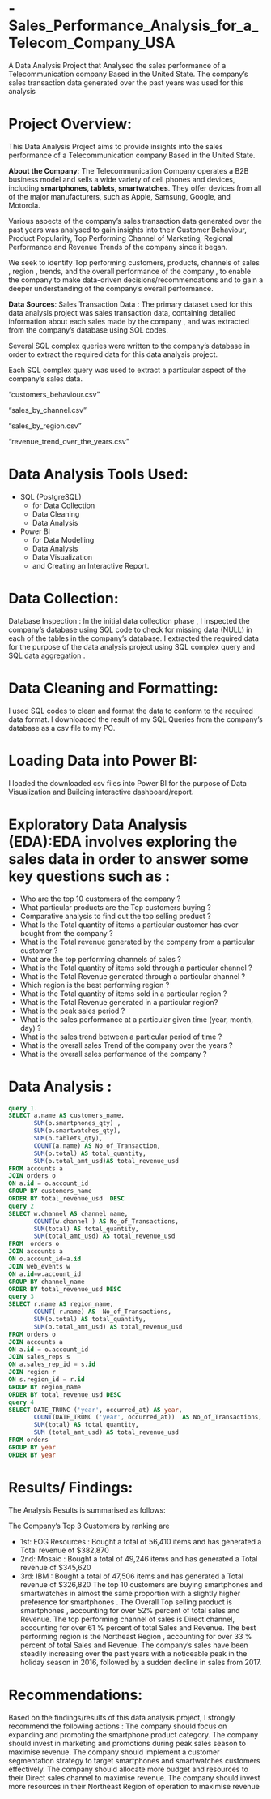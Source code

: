 # -Sales_Performance_Analysis_for_a_Telecom_Company_USA
A Data Analysis Project that Analysed  the sales performance of a Telecommunication  company Based in the United State. The company’s sales transaction data generated over the past years was used for this  analysis

# Project Overview: 
This Data Analysis Project aims to provide  insights into the sales performance of a Telecommunication  company Based in the United State. 

__About the Company__: The Telecommunication Company operates a B2B business model and  sells a wide variety of cell phones and devices, including __smartphones, tablets, smartwatches__.  They offer devices from all of the major manufacturers, such as Apple, Samsung, Google, and Motorola.

Various aspects of the company’s sales transaction data generated over the past years was  analysed  to gain insights into their Customer Behaviour, Product Popularity, Top Performing  Channel of Marketing, Regional Performance  and Revenue Trends of the company since it began. 

We seek to identify Top performing customers, products, channels of sales , region , trends, and the overall performance of the company , to enable the company to make data-driven decisions/recommendations and to gain a deeper understanding of the company’s overall performance. 

__Data Sources__: 
Sales Transaction Data : The primary dataset used for this data analysis project was sales transaction data, containing detailed information about each sales made by the company , and was extracted from the company’s database using SQL codes. 

Several SQL complex queries were written to the company’s database in order to extract the required data for this  data analysis project. 

Each SQL complex query was used to extract a particular aspect of the company’s sales data. 



“customers_behaviour.csv” 

“sales_by_channel.csv” 

“sales_by_region.csv” 

“revenue_trend_over_the_years.csv” 



# Data Analysis Tools Used:

- SQL (PostgreSQL)
  - for Data Collection 
  -  Data Cleaning 
  -  Data Analysis 
- Power BI
  - for Data Modelling
  -  Data Analysis
  -   Data Visualization
  -   and Creating an Interactive Report. 
# Data Collection: 
Database Inspection : In the initial data collection phase , I  inspected the company’s database using SQL code  to check for missing data (NULL) in each of the tables in the company’s database.
I extracted the  required data for the purpose of the data analysis project using SQL complex query and SQL data aggregation .  
# Data Cleaning and Formatting: 
I used SQL codes to clean and format the data to conform to the required data format.
I downloaded the result of my SQL Queries from the company’s database  as a csv file to my PC. 
# Loading Data into Power BI:
I loaded the downloaded csv files into Power BI for the purpose of Data Visualization and Building interactive dashboard/report.



# Exploratory Data Analysis (EDA):EDA involves exploring the sales data in order to answer some key questions such as : 
  - Who are the top 10 customers of the company ?
  - What particular products are the Top customers buying  ? 
  - Comparative analysis to find out  the top selling product ?
  - What Is the Total quantity of items a particular customer has ever bought from the company ? 
  - What is the Total revenue generated by the company from a particular customer ? 
  - What are the top performing channels of sales ? 
  - What is the Total quantity of items sold through a particular channel ?
  - What is the  Total Revenue generated  through a particular channel ?
  - Which region is the best performing region ? 
  - What is the Total quantity of items sold in a particular region ?
  - What is the  Total Revenue generated  in a particular region?
  - What is the peak sales period ? 
  - What is the sales performance at a particular given time (year, month, day) ?  
  - What is the sales trend between a particular period of time ? 
  - What is the overall sales Trend of the company over the years ? 
  - What is the overall sales performance of the company ?



# Data Analysis : 
```SQL
query 1.
SELECT a.name AS customers_name,
       SUM(o.smartphones_qty) ,
       SUM(o.smartwatches_qty),
       SUM(o.tablets_qty),
       COUNT(a.name) AS No_of_Transaction,
       SUM(o.total) AS total_quantity,
       SUM(o.total_amt_usd)AS total_revenue_usd
FROM accounts a
JOIN orders o
ON a.id = o.account_id
GROUP BY customers_name
ORDER BY total_revenue_usd  DESC
query 2
SELECT w.channel AS channel_name,
       COUNT(w.channel ) AS No_of_Transactions,
       SUM(total) AS total_quantity,
       SUM(total_amt_usd) AS total_revenue_usd
FROM  orders o
JOIN accounts a
ON o.account_id=a.id
JOIN web_events w
ON a.id=w.account_id
GROUP BY channel_name
ORDER BY total_revenue_usd DESC
query 3
SELECT r.name AS region_name,
       COUNT( r.name) AS  No_of_Transactions,
       SUM(o.total) AS total_quantity,
       SUM(o.total_amt_usd) AS total_revenue_usd
FROM orders o
JOIN accounts a
ON a.id = o.account_id
JOIN sales_reps s
ON a.sales_rep_id = s.id
JOIN region r
ON s.region_id = r.id
GROUP BY region_name
ORDER BY total_revenue_usd DESC
query 4
SELECT DATE_TRUNC ('year', occurred_at) AS year,
       COUNT(DATE_TRUNC ('year', occurred_at))  AS No_of_Transactions,
       SUM(total) AS total_quantity,  
       SUM (total_amt_usd) AS total_revenue_usd
FROM orders
GROUP BY year  
ORDER BY year 


``` 

# Results/ Findings:

The Analysis Results is summarised as follows: 

The Company’s Top 3  Customers by ranking are 
 -  1st: EOG Resources : Bought a total of 56,410 items and has generated a Total revenue of  $382,870
 -  2nd: Mosaic :  Bought a total of 49,246 items and has generated a Total revenue of $345,620
 -  3rd: IBM :    Bought a total of 47,506 items and has generated a Total revenue of $326,820
The top 10 customers are buying smartphones and smartwatches in almost the same proportion with a slightly higher preference for smartphones .
The Overall Top selling product is smartphones , accounting for over 52% percent of total  sales and Revenue. 
The top performing channel of sales is Direct channel,  accounting for over 61 % percent of total  Sales and Revenue. 
The best performing region is the Northeast Region , accounting for over 33 % percent of total  Sales and Revenue. 
The company’s sales have been steadily increasing over the past years  with a noticeable peak in the holiday season in  2016, followed by a sudden decline in sales from 2017.  


# Recommendations:
Based on the findings/results of this  data analysis project, I strongly  recommend the following actions : 
The company should focus on expanding and promoting the smartphone product category. 
The company should invest in marketing and promotions during peak sales season to maximise revenue. 
The company should implement a customer segmentation strategy to target smartphones and smartwatches customers effectively. 
The company should allocate more budget and resources to their Direct sales channel to maximise revenue. 
The company should invest more resources  in their Northeast Region of operation  to maximise revenue

